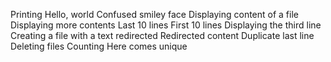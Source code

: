 Printing Hello, world
Confused smiley face
Displaying content of a file
Displaying more contents
Last 10 lines
First 10 lines
Displaying the third line
Creating a file with a text redirected
Redirected content
Duplicate last line
Deleting files
Counting
Here comes unique